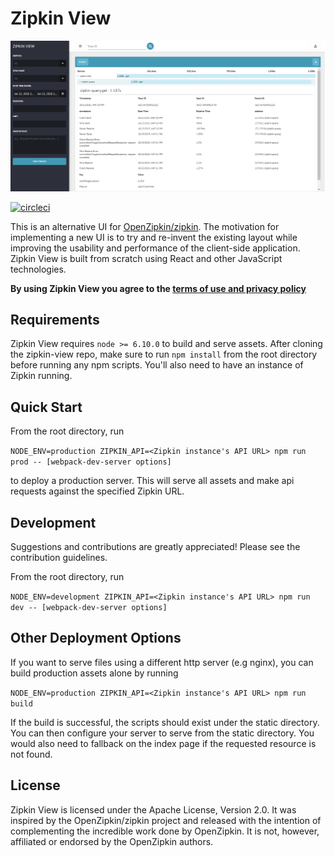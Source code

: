# Zipkin View

![zipkin-view screenshot](images/zipkin-view-trace.png?raw=true)

[![circleci](https://circleci.com/gh/msindwan/zipkin-view.svg?style=shield&circle-token=:circle-token)](https://circleci.com/gh/msindwan/zipkin-view)

This is an alternative UI for [OpenZipkin/zipkin](https://github.com/openzipkin/zipkin). The motivation for implementing
a new UI is to try and re-invent the existing layout while improving the usability and performance of the client-side
application. Zipkin View is built from scratch using React and other JavaScript technologies.

**By using Zipkin View you agree to the [terms of use and privacy policy](
    https://github.com/msindwan/zipkin-view/wiki/Terms-of-Use-and-Privacy-Policy)**

## Requirements

Zipkin View requires `node >= 6.10.0` to build and serve assets. After cloning the zipkin-view repo, make sure to run `npm install` from the root directory before running any npm scripts. You'll also need to have an instance of Zipkin running.

## Quick Start

From the root directory, run

`NODE_ENV=production ZIPKIN_API=<Zipkin instance's API URL> npm run prod -- [webpack-dev-server options]`

to deploy a production server. This will serve all assets and make api requests against the specified Zipkin URL.

## Development

Suggestions and contributions are greatly appreciated! Please see the contribution guidelines.

From the root directory, run

`NODE_ENV=development ZIPKIN_API=<Zipkin instance's API URL> npm run dev -- [webpack-dev-server options]`

## Other Deployment Options

If you want to serve files using a different http server (e.g nginx), you can build production assets alone by running

`NODE_ENV=production ZIPKIN_API=<Zipkin instance's API URL> npm run build`

If the build is successful, the scripts should exist under the static directory. You can then configure your server to serve from
the static directory. You would also need to fallback on the index page if the requested resource is not found.

## License

Zipkin View is licensed under the Apache License, Version 2.0. It was inspired by the OpenZipkin/zipkin project and
released with the intention of complementing the incredible work done by OpenZipkin. It is not, however, affiliated
or endorsed by the OpenZipkin authors.
